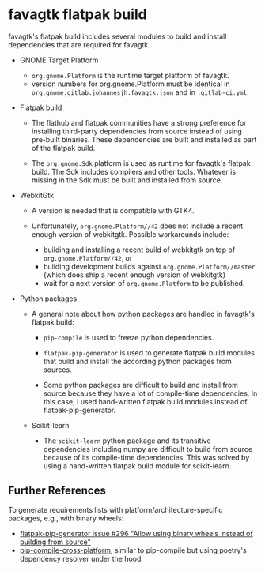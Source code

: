 # favagtk flatpak build

favagtk's flatpak build includes several modules to build and install dependencies that are required for favagtk.

- GNOME Target Platform

  - `org.gnome.Platform` is the runtime target platform of favagtk.
  - version numbers for org.gnome.Platform must be identical in `org.gnome.gitlab.johannesjh.favagtk.json` and in `.gitlab-ci.yml`.

- Flatpak build

  - The flathub and flatpak communities have a strong preference for installing third-party dependencies from source instead of using pre-built binaries. These dependencies are built and installed as part of the flatpak build.

  - The `org.gnome.Sdk` platform is used as runtime for favagtk's flatpak build. The Sdk includes compilers and other tools. Whatever is missing in the Sdk must be built and installed from source.

- WebkitGtk

  - A version is needed that is compatible with GTK4.

  - Unfortunately, `org.gnome.Platform//42` does not include a recent enough version of webkitgtk. Possible workarounds include:
    - building and installing a recent build of webkitgtk on top of `org.gnome.Platform//42`, or
    - building development builds against `org.gnome.Platform//master` (which does ship a recent enough version of webkitgtk)
    - wait for a next version of `org.gnome.Platform` to be published.

- Python packages

  - A general note about how python packages are handled in favagtk's flatpak build:

    - `pip-compile` is used to freeze python dependencies.

    - `flatpak-pip-generator` is used to generate flatpak build modules that build and install the according python packages from sources.

    - Some python packages are difficult to build and install from source because they have a lot of compile-time dependencies. In this case, I used hand-written flatpak build modules instead of flatpak-pip-generator.

  - Scikit-learn

    - The `scikit-learn` python package and its transitive dependencies including numpy are difficult to build from source because of its compile-time dependencies. This was solved by using a hand-written flatpak build module for scikit-learn.

## Further References

To generate requirements lists with platform/architecture-specific packages, e.g., with binary wheels:

- [flatpak-pip-generator issue #296 "Allow using binary wheels instead of building from source"](https://github.com/flatpak/flatpak-builder-tools/issues/296)
- [pip-compile-cross-platform](https://pypi.org/project/pip-compile-cross-platform/), similar to pip-compile but using poetry's dependency resolver under the hood.
